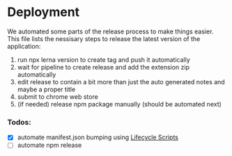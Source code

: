 Deployment
=== 

We automated some parts of the release process to make things easier. This file lists the nessisary steps to release the latest version of the application:

1. run npx lerna version to create tag and push it automatically
2. wait for pipeline to create release and add the extension zip automatically
3. edit release to contain a bit more than just the auto generated notes and maybe a proper title
4. submit to chrome web store
5. (if needed) release npm package manually (should be automated next)

### Todos:

- [x] automate manifest.json bumping using [Lifecycle Scripts](https://github.com/lerna/lerna/blob/main/commands/version/README.md#lifecycle-scripts)
- [ ] automate npm release
